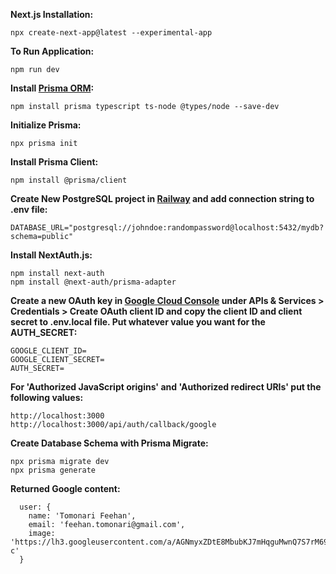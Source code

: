 **Next.js Installation:**
```
npx create-next-app@latest --experimental-app
```

**To Run Application:**
```
npm run dev
```

**Install [Prisma ORM](https://www.prisma.io):**
```
npm install prisma typescript ts-node @types/node --save-dev
```

**Initialize Prisma:**
```
npx prisma init
```

**Install Prisma Client:**
```
npm install @prisma/client
```

**Create New PostgreSQL project in [Railway](https://railway.app) and add connection string to .env file:**
```
DATABASE_URL="postgresql://johndoe:randompassword@localhost:5432/mydb?schema=public"
```

**Install NextAuth.js:**
```
npm install next-auth
npm install @next-auth/prisma-adapter
```

**Create a new OAuth key in [Google Cloud Console](https://console.cloud.google.com) under APIs & Services > Credentials > Create OAuth client ID and copy the client ID and client secret to .env.local file. Put whatever value you want for the AUTH_SECRET:**
```
GOOGLE_CLIENT_ID=
GOOGLE_CLIENT_SECRET=
AUTH_SECRET=
```

**For 'Authorized JavaScript origins' and 'Authorized redirect URIs' put the following values:**
```
http://localhost:3000
http://localhost:3000/api/auth/callback/google
```

**Create Database Schema with Prisma Migrate:**
```
npx prisma migrate dev
npx prisma generate
```

**Returned Google content:**
```
  user: {
    name: 'Tomonari Feehan',
    email: 'feehan.tomonari@gmail.com',
    image: 'https://lh3.googleusercontent.com/a/AGNmyxZDtE8MbubKJ7mHqguMwnQ7S7rM69Dir_88eLOz=s96-c'
  }
```

